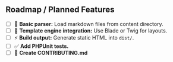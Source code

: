 ## Roadmap / Planned Features

- [ ] 🚀 **Basic parser:** Load markdown files from content directory.
- [ ] 🧩 **Template engine integration:** Use Blade or Twig for layouts.
- [ ] ⚡ **Build output:** Generate static HTML into `dist/`.
- [ ] ✅ **Add PHPUnit tests.**
- [ ] 📝 **Create CONTRIBUTING.md**
